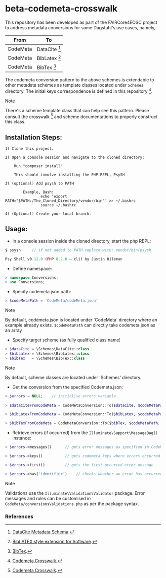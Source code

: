 # beta-codemeta-crosswalk

This repository has been developed as part of the FAIRCore4EOSC project to address metadata conversions for some Dagstuhl's use cases, namely,

| From     | To            |
|----------|---------------|
| CodeMeta | DataCite [^1] |
| CodeMeta | BibLatex [^2] |
| CodeMeta | BibTex [^3]   |

The codemeta conversion pattern to the above schemes is extendable to other metadata schemes as template classes located under `Schemes` directory. The initial keys correspondence is defined in this repository [^4].

> [!Note]
> There's a scheme template class that can help see this pattern. Please consult the crosswalk [^4] and scheme documentations to properly construct this class.

## Installation Steps:

    1) Clone this project.
    
    2) Open a console session and navigate to the cloned directory:
    
        Run "composer install"

        This should involve installing the PHP REPL, PsySH

    3) (optional) Add psysh to PATH
            
            Example, Bash: 
                    echo 'export PATH="$PATH:/The_Cloned_Directory/vendor/bin"' >> ~/.bashrc
                    source ~/.bashrc

    4) (Optional) Create your local branch.

## Usage:

- In a console session inside the cloned directory, start the php REPL:    

```php
$ psysh     // if not added to PATH replace with: vendor/bin/psysh

Psy Shell v0.12.0 (PHP 8.2.0 — cli) by Justin Hileman
```

- Define namespace:

```php
> namespace Conversions; 
> use Conversions;
```

- Specify codemeta.json path:

```php
> $codeMetaPath = 'CodeMeta/codeMeta.json'
```

> [!Note]
> By default, codemeta.json is located under 'CodeMeta' directory where an example already exists.
> `$codeMetaPath` can directly take codemeta.json as an array

- Specify target scheme (as fully qualified class name)

```php
> $dataCite = \Schemes\DataCite::class
> $bibLatex = \Schemes\BibLatex::class
> $bibTex   = \Schemes\BibTex::class
```

> [!Note]
> By default, scheme classes are located under 'Schemes' directory.

- Get the conversion from the specified Codemeta.json:

```php
> $errors = NULL;    // initialise errors variable
 
> $dataCiteFromCodeMeta = CodeMetaConversion::To($dataCite, $codeMetaPath, $errors)      // array-formatted

> $bibLatexFromCodeMeta = CodeMetaConversion::To($bibLatex, $codeMetaPath, $errors)      // string-formatted

> $bibTexFromCodeMeta = CodeMetaConversion::To($bibTex, $codeMetaPath, $errors)          // string-formatted
```

- Retrieve errors (if occurred) from the `Illuminate\Support\MessageBag()` instance:

```php
> $errors->messages()      // gets error messages as specified in CodeMeta/conversionsValidations.php

> $errors->keys()          // gets codemeta keys where errors occurred

> $errors->first()         // gets the first occurred error message

> $errors->has('identifier')    // checks whether an error has occurred in the codemeta `identifier` key
```

> [!Note]
> Validations use the `Illuminate\Validation\Validator` package.
> Error messages and rules can be customised in `CodeMeta/conversionsValidations.php` as per the package syntax.


### References
[^1]: [DataCite Metadata Schema](https://schema.datacite.org/meta/kernel-4.3/doc/DataCite-MetadataKernel_v4.3.pdf).
[^2]: [BibLATEX style extension for Software](https://ctan.math.washington.edu/tex-archive/macros/latex/contrib/biblatex-contrib/biblatex-software/software-biblatex.pdf).
[^3]: [BibTex](https://en.wikipedia.org/wiki/BibTeX).
[^4]: [Codemeta Crosswalk](https://github.com/codemeta/codemeta/blob/master/crosswalk.csv).        
